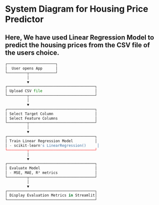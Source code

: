 # System Diagram for Housing Price Predictor

## Here, We have used Linear Regression Model to predict the housing prices from the CSV file of the users choice.

```python
┌──────────────────────┐
│  User opens App      │
└─────────┬────────────┘
          │
          ▼
┌────────────────────────────────────────┐
│ Upload CSV file                        │
└─────────┬──────────────────────────────┘
          │
          ▼
┌────────────────────────────────────────┐
│ Select Target Column                   │
│ Select Feature Columns                 │
└─────────┬──────────────────────────────┘
          │
          ▼
┌────────────────────────────────────────┐
│ Train Linear Regression Model          │
│ - scikit-learn's LinearRegression()     │
└─────────┬──────────────────────────────┘
          │
          ▼
┌────────────────────────────────────────┐
│ Evaluate Model                         │
│ - MSE, MAE, R² metrics                 │
└─────────┬──────────────────────────────┘
          │
          ▼
┌────────────────────────────────────────┐
│ Display Evaluation Metrics in Streamlit│
└────────────────────────────────────────┘
```